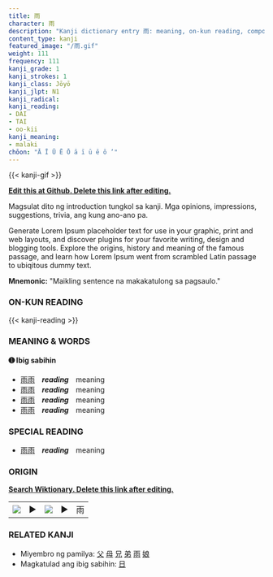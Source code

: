 ```yaml
---
title: 雨
character: 雨
description: "Kanji dictionary entry 雨: meaning, on-kun reading, compounds, origin, related kanji"
content_type: kanji
featured_image: "/雨.gif"
weight: 111
frequency: 111
kanji_grade: 1
kanji_strokes: 1
kanji_class: Jōyō
kanji_jlpt: N1
kanji_radical: 
kanji_reading: 
- DAI
- TAI
- oo-kii
kanji_meaning:
- malaki
chōon: "Ā Ī Ū Ē Ō ā ī ū ē ō ’"
---
```

[//]: # (Don't edit the line below. Kanji animated GIF code is automatically generated.)
{{< kanji-gif >}}

[//]: # (Edit below this line.)

**[Edit this at Github. Delete this link after editing.](https://github.com/tim0g/tim/tree/main/content/kanji/雨/index.md)**

Magsulat dito ng introduction tungkol sa kanji. Mga opinions, impressions, suggestions, trivia, ang kung ano-ano pa.

Generate Lorem Ipsum placeholder text for use in your graphic, print and web layouts, and discover plugins for your favorite writing, design and blogging tools. Explore the origins, history and meaning of the famous passage, and learn how Lorem Ipsum went from scrambled Latin passage to ubiqitous dummy text.
 
**Mnemonic:** "Maikling sentence na makakatulong sa pagsaulo."

### ON-KUN READING

[//]: # (Don't edit the line below. ON-KUN READING code is automatically generated.)
{{< kanji-reading >}}

### MEANING & WORDS

#### ➊ **Ibig sabihin**
  - [雨](../雨)[雨](../雨)　***reading***　meaning
  - [雨](../雨)[雨](../雨)　***reading***　meaning
  - [雨](../雨)[雨](../雨)　***reading***　meaning
  - [雨](../雨)[雨](../雨)　***reading***　meaning

### SPECIAL READING
  - [雨](../雨)[雨](../雨)　***reading***　meaning

### ORIGIN

**[Search Wiktionary. Delete this link after editing.](https://wiktionary.org/wiki/雨)**
<table class="kanji-table"><tr><td>
<img src="60px-雨-bronze.svg.png">
</td><td>▶</td><td>
<img src="60px-雨-oracle.svg.png">
</td><td>▶</td>
<td class="kanji-origin">雨</td>
</tr></table>

### RELATED KANJI
- Miyembro ng pamilya: [父](../父) [母](../母) [兄](../兄) [弟](../弟) [雨](../雨) [娘](../娘)
- Magkatulad ang ibig sabihin: [日](../日)

